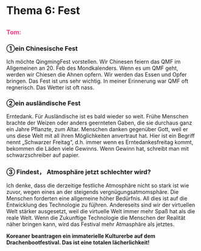 # Thema 6: Fest
## <font color=#F93A86 size=3>Tom:</font>
  ### ①ein Chinesische Fest
  Ich möchte QingmingFest vorstellen. Wir Chinesen feiern das QMF im Allgemeinen an  20. Feb des Mondkalenders. Wenn es um QMF geht, werden wir Chiesen die Ahnen opfern. Wir werden das Essen und Opfer bringen. Das Fest ist uns sehr wichtig. In meiner Erinnerung war QMF oft regnerisch. Das Wetter ist oft nass.

### ②ein ausländische Fest
Erntedank. Für Ausländische ist es bald wieder so weit.
 Frühe Menschen brachte der Weizen oder anders geernteten Gaben, die sie durchaus ganz ein Jahre Pflanzte, zum Altar. Menschen danken gegenüber Gott, weil er uns diese Welt mit all ihren Möglichkeiten anvertraut hat. Hier ist ein Begriff nennt „Schwarzer Freitag“, d.h. immer wenn es Erntedankesfreitag kommt, bekommen die Läden viele Gewinns. Wenn Gewinn hat, schreibt man mit schwarzschreiber auf papier.
### ③ Findest， Atmosphäre jetzt schlechter wird?
Ich denke, dass die derzeitige festliche Atmosphäre nicht so stark ist wie zuvor, wegen eines an der steigends vergnügungsatmomsphäre. Die Menschen forderten eine allgemeine höher Bedürfnis. All dies ist auf die Entwicklung des Technologie zu füjhren. Andereseits sind wir der virtuellen Welt stärker ausgesetzt, weil die virtuelle Welt immer mehr Spaß hat als die reale Welt. Wenn die Zukunftige Technologie die Menschen der Realität näher bringen kann, wird das Festival mehr Atmasphäre als jetztes.

__Koreaner beantragen ein immaterielle Kulturerbe auf dem Drachenbootfestival. Das ist eine totalen lächerlichkeit!__

